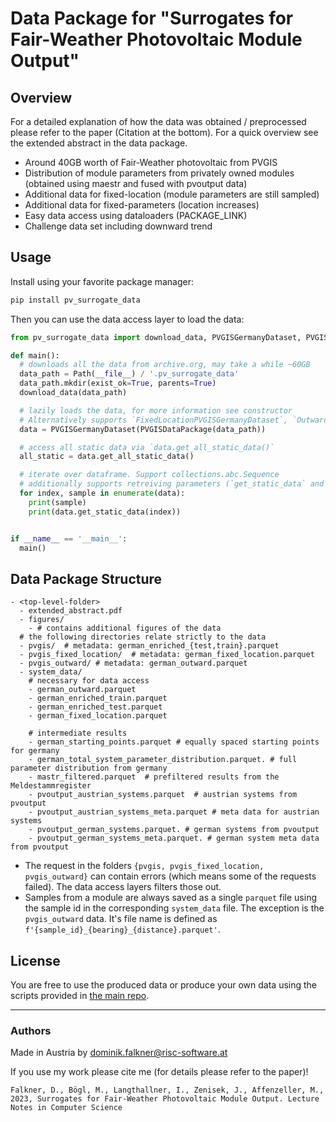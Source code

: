 # Data Package for "Surrogates for Fair-Weather Photovoltaic Module Output"

## Overview

For a detailed explanation of how the data was obtained / preprocessed please refer to the paper (Citation at the bottom). For a quick overview see the extended abstract in the data package.

- Around 40GB worth of Fair-Weather photovoltaic from PVGIS
- Distribution of module parameters from privately owned modules (obtained using maestr and fused with pvoutput data)
- Additional data for fixed-location (module parameters are still sampled)
- Additional data for fixed-parameters (location increases)
- Easy data access using dataloaders (PACKAGE_LINK)
- Challenge data set including downward trend

## Usage

Install using your favorite package manager:

```bash
pip install pv_surrogate_data
```

Then you can use the data access layer to load the data:

```python
from pv_surrogate_data import download_data, PVGISGermanyDataset, PVGISDataPackage

def main():
  # downloads all the data from archive.org, may take a while ~60GB
  data_path = Path(__file__) / '.pv_surrogate_data'
  data_path.mkdir(exist_ok=True, parents=True)
  download_data(data_path)

  # lazily loads the data, for more information see constructor
  # Alternatively supports `FixedLocationPVGISGermanyDataset`, `OutwardPointsPVGISGermanyDataset` and `ChallengePVGISGermanyDataset`
  data = PVGISGermanyDataset(PVGISDataPackage(data_path))

  # access all static data via `data.get_all_static_data()`
  all_static = data.get_all_static_data()

  # iterate over dataframe. Support collections.abc.Sequence 
  # additionally supports retreiving parameters (`get_static_data` and `get_all_static_data`)
  for index, sample in enumerate(data):
    print(sample)
    print(data.get_static_data(index))


if __name__ == '__main__':
  main()
```

## Data Package Structure

```
- <top-level-folder>
  - extended_abstract.pdf
  - figures/
    - # contains additional figures of the data 
  # the following directories relate strictly to the data
  - pvgis/  # metadata: german_enriched_{test,train}.parquet
  - pvgis_fixed_location/  # metadata: german_fixed_location.parquet
  - pvgis_outward/ # metadata: german_outward.parquet
  - system_data/
    # necessary for data access
    - german_outward.parquet
    - german_enriched_train.parquet
    - german_enriched_test.parquet
    - german_fixed_location.parquet

    # intermediate results
    - german_starting_points.parquet # equally spaced starting points for germany
    - german_total_system_parameter_distribution.parquet. # full parameter distribution from germany
    - mastr_filtered.parquet  # prefiltered results from the Meldestammregister
    - pvoutput_austrian_systems.parquet  # austrian systems from pvoutput
    - pvoutput_austrian_systems_meta.parquet # meta data for austrian systems
    - pvoutput_german_systems.parquet. # german systems from pvoutput
    - pvoutput_german_systems_meta.parquet. # german system meta data from pvoutput
```

- The request in the folders `{pvgis, pvgis_fixed_location, pvgis_outward}` can contain errors (which means some of the requests failed). The data access layers filters those out.
- Samples from a module are always saved as a single `parquet` file using the sample id in the corresponding `system_data` file. The exception is the `pvgis_outward` data. It's file name is defined as `f'{sample_id}_{bearing}_{distance}.parquet'`.


## License

You are free to use the produced data or produce your own data using the scripts provided in [the main repo](https://github.com/prescriptiveanalytics/paper_pv_surrogate_eurocast).

---

### Authors

Made in Austria by dominik.falkner@risc-software.at

If you use my work please cite me (for details please refer to the paper)!

```
Falkner, D., Bögl, M., Langthallner, I., Zenisek, J., Affenzeller, M., 2023, Surrogates for Fair-Weather Photovoltaic Module Output. Lecture Notes in Computer Science
```


